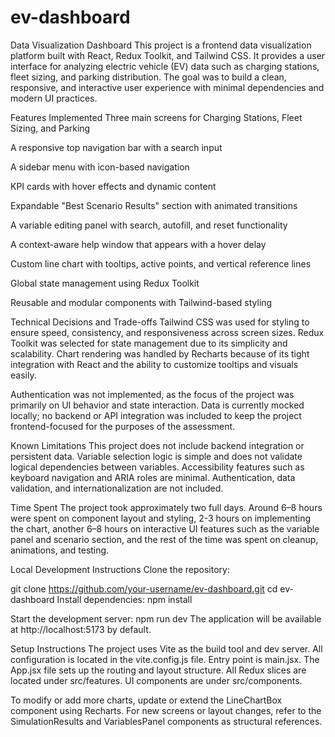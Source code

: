 # ev-dashboard
Data Visualization Dashboard
This project is a frontend data visualization platform built with React, Redux Toolkit, and Tailwind CSS. It provides a user interface for analyzing electric vehicle (EV) data such as charging stations, fleet sizing, and parking distribution. The goal was to build a clean, responsive, and interactive user experience with minimal dependencies and modern UI practices.

Features Implemented
Three main screens for Charging Stations, Fleet Sizing, and Parking

A responsive top navigation bar with a search input

A sidebar menu with icon-based navigation

KPI cards with hover effects and dynamic content

Expandable "Best Scenario Results" section with animated transitions

A variable editing panel with search, autofill, and reset functionality

A context-aware help window that appears with a hover delay

Custom line chart with tooltips, active points, and vertical reference lines

Global state management using Redux Toolkit

Reusable and modular components with Tailwind-based styling

Technical Decisions and Trade-offs
Tailwind CSS was used for styling to ensure speed, consistency, and responsiveness across screen sizes. Redux Toolkit was selected for state management due to its simplicity and scalability. Chart rendering was handled by Recharts because of its tight integration with React and the ability to customize tooltips and visuals easily.

Authentication was not implemented, as the focus of the project was primarily on UI behavior and state interaction. Data is currently mocked locally; no backend or API integration was included to keep the project frontend-focused for the purposes of the assessment.

Known Limitations
This project does not include backend integration or persistent data. Variable selection logic is simple and does not validate logical dependencies between variables. Accessibility features such as keyboard navigation and ARIA roles are minimal. Authentication, data validation, and internationalization are not included.

Time Spent
The project took approximately two full days. Around 6–8 hours were spent on component layout and styling, 2-3 hours on implementing the chart, another 6–8 hours on interactive UI features such as the variable panel and scenario section, and the rest of the time was spent on cleanup, animations, and testing.

Local Development Instructions
Clone the repository:

git clone https://github.com/your-username/ev-dashboard.git
cd ev-dashboard
Install dependencies:
npm install

Start the development server:
npm run dev
The application will be available at http://localhost:5173 by default.

Setup Instructions
The project uses Vite as the build tool and dev server. All configuration is located in the vite.config.js file. Entry point is main.jsx. The App.jsx file sets up the routing and layout structure. All Redux slices are located under src/features. UI components are under src/components.

To modify or add more charts, update or extend the LineChartBox component using Recharts. For new screens or layout changes, refer to the SimulationResults and VariablesPanel components as structural references.
